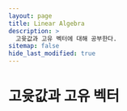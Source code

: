 ```yaml
---
layout: page
title: Linear Algebra
description: >
  고윳값과 고유 벡터에 대해 공부한다.
sitemap: false
hide_last_modified: true
---
```



# 고윳값과 고유 벡터
